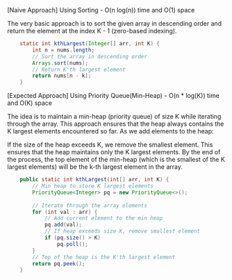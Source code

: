 <p>[Naive Approach] Using Sorting - O(n log(n)) time and O(1) space
  
The very basic approach is to sort the given array in descending order and return the element at the index K - 1 (zero-based indexing).</p>

```java
    static int kthLargest(Integer[] arr, int K) {
        int n = nums.length;
        // Sort the array in descending order
        Arrays.sort(nums);
        // Return K'th largest element
        return nums[n - k];
    }
```

<p>[Expected Approach] Using Priority Queue(Min-Heap) - O(n * log(K)) time and O(K) space

The idea is to maintain a min-heap (priority queue) of size K while iterating through the array. This approach ensures that the heap always contains the K largest elements encountered so far. As we add elements to the heap:

If the size of the heap exceeds K, we remove the smallest element. This ensures that the heap maintains only the K largest elements.
By the end of the process, the top element of the min-heap (which is the smallest of the K largest elements) will be the k-th largest element in the array.</p>

```java
    public static int kthLargest(int[] arr, int K) {
        // Min heap to store K largest elements
        PriorityQueue<Integer> pq = new PriorityQueue<>();
        
        // Iterate through the array elements
        for (int val : arr) {
            // Add current element to the min heap
            pq.add(val);
            // If heap exceeds size K, remove smallest element
            if (pq.size() > K)
                pq.poll();
        }
        // Top of the heap is the K'th largest element
        return pq.peek();
    }
